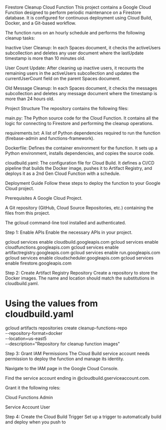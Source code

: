 Firestore Cleanup Cloud Function
This project contains a Google Cloud Function designed to perform periodic maintenance on a Firestore database. It is configured for continuous deployment using Cloud Build, Docker, and a Git-based workflow.

The function runs on an hourly schedule and performs the following cleanup tasks:

Inactive User Cleanup: In each Spaces document, it checks the activeUsers subcollection and deletes any user document where the lastUpdate timestamp is more than 10 minutes old.

User Count Update: After cleaning up inactive users, it recounts the remaining users in the activeUsers subcollection and updates the currentUserCount field on the parent Spaces document.

Old Message Cleanup: In each Spaces document, it checks the messages subcollection and deletes any message document where the timestamp is more than 24 hours old.

Project Structure
The repository contains the following files:

main.py: The Python source code for the Cloud Function. It contains all the logic for connecting to Firestore and performing the cleanup operations.

requirements.txt: A list of Python dependencies required to run the function (firebase-admin and functions-framework).

Dockerfile: Defines the container environment for the function. It sets up a Python environment, installs dependencies, and copies the source code.

cloudbuild.yaml: The configuration file for Cloud Build. It defines a CI/CD pipeline that builds the Docker image, pushes it to Artifact Registry, and deploys it as a 2nd Gen Cloud Function with a schedule.

Deployment Guide
Follow these steps to deploy the function to your Google Cloud project.

Prerequisites
A Google Cloud Project.

A Git repository (GitHub, Cloud Source Repositories, etc.) containing the files from this project.

The gcloud command-line tool installed and authenticated.

Step 1: Enable APIs
Enable the necessary APIs in your project.

gcloud services enable cloudbuild.googleapis.com
gcloud services enable cloudfunctions.googleapis.com
gcloud services enable artifactregistry.googleapis.com
gcloud services enable run.googleapis.com
gcloud services enable cloudscheduler.googleapis.com
gcloud services enable firestore.googleapis.com

Step 2: Create Artifact Registry Repository
Create a repository to store the Docker images. The name and location should match the substitutions in cloudbuild.yaml.

# Using the values from cloudbuild.yaml
gcloud artifacts repositories create cleanup-functions-repo \
    --repository-format=docker \
    --location=us-east5 \
    --description="Repository for cleanup function images"

Step 3: Grant IAM Permissions
The Cloud Build service account needs permission to deploy the function and manage its identity.

Navigate to the IAM page in the Google Cloud Console.

Find the service account ending in @cloudbuild.gserviceaccount.com.

Grant it the following roles:

Cloud Functions Admin

Service Account User

Step 4: Create the Cloud Build Trigger
Set up a trigger to automatically build and deploy when you push to

